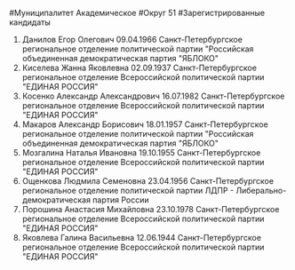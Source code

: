 #Муниципалитет
Академическое
#Округ
51
#Зарегистрированные кандидаты
1. Данилов Егор Олегович 09.04.1966
Санкт-Петербургское региональное отделение политической партии "Российская объединенная демократическая партия "ЯБЛОКО"
2. Киселева Жанна Яковлевна 02.09.1937
Санкт-Петербургское региональное отделение Всероссийской политической партии "ЕДИНАЯ РОССИЯ"
3. Косенко Александр Александрович 16.07.1982
Санкт-Петербургское региональное отделение Всероссийской политической партии "ЕДИНАЯ РОССИЯ"
4. Макаров Александр Борисович 18.01.1957
Санкт-Петербургское региональное отделение политической партии "Российская объединенная демократическая партия "ЯБЛОКО"
5. Мозгалина Наталья Ивановна 19.10.1955
Санкт-Петербургское региональное отделение Всероссийской политической партии "ЕДИНАЯ РОССИЯ"
6. Ощенкова Людмила Семеновна 23.04.1956
Санкт-Петербургское региональное отделение политической партии ЛДПР - Либерально-демократическая партия России
7. Порошина Анастасия Михайловна 23.10.1978
Санкт-Петербургское региональное отделение Всероссийской политической партии "ЕДИНАЯ РОССИЯ"
8. Яковлева Галина Васильевна 12.06.1944
Санкт-Петербургское региональное отделение Всероссийской политической партии "ЕДИНАЯ РОССИЯ"
